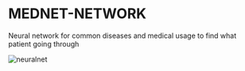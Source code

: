 # MEDNET-NETWORK
Neural network for common diseases and medical usage to find what patient going through


![neuralnet](https://user-images.githubusercontent.com/58439868/136683875-fa884bf5-6944-4fa2-819f-1f2b82e22aab.png)
